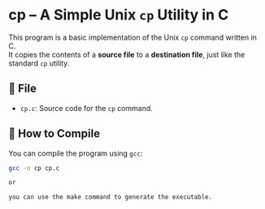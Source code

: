  # cp – A Simple Unix `cp` Utility in C

This program  is a basic implementation of the Unix `cp` command written in C.  
It copies the contents of a **source file** to a **destination file**, just like the standard `cp` utility.

## 📁 File

- `cp.c`: Source code for the `cp` command.

## 🔧 How to Compile

You can compile the program using `gcc`:

```bash
gcc -o cp cp.c

or

you can use the make command to generate the executable. 
